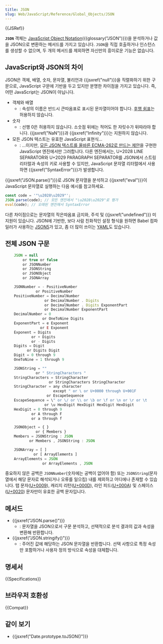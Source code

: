 ```yaml
---
title: JSON
slug: Web/JavaScript/Reference/Global_Objects/JSON
---
```


{{JSRef}}

**`JSON`** 객체는 [JavaScript Object Notation](http://json.org/)({{glossary("JSON")}})을 분석하거나 값을 JSON으로 변환하는 메서드를 가지고 있습니다. `JSON`을 직접 호출하거나 인스턴스를 생성할 수 없으며, 두 개의 메서드를 제외하면 자신만의 흥미로운 기능은 없습니다.

## JavaScript와 JSON의 차이

JSON은 객체, 배열, 숫자, 문자열, 불리언과 {{jsxref("null")}}을 직렬화하기 위한 구문으로, JavaScript 구문에 기반을 두고 있지만 분명한 차이점을 가지고 있습니다. 즉, 어떤 JavaScript는 JSON이 아닙니다.

- 객체와 배열
  - : 속성의 이름은 반드시 큰따옴표로 표시된 문자열이어야 합니다. [후행 쉼표](/ko/docs/Web/JavaScript/Reference/Trailing_commas)는 허용하지 않습니다.
- 숫자
  - : 선행 0은 허용하지 않습니다. 소숫점 뒤에는 적어도 한 자릿수가 뒤따라야 합니다. {{jsxref("NaN")}}과 {{jsxref("Infinity")}}는 지원하지 않습니다.
- 모든 JSON 텍스트는 유효한 JavaScript 표현식...
  - : ...이지만, [모든 JSON 텍스트를 올바른 ECMA-262로 만드는 제안](https://github.com/tc39/proposal-json-superset)을 구현한 JavaScript 엔진에서만 그러합니다. 다른 엔진에서는, U+2028 LINE SEPARATOR와 U+2029 PARAGRAPH SEPARATOR를 JSON에서 스트링 리터럴과 속성의 키로 사용할 수 있지만, JavaScript 문자열 리터럴에서 사용하면 {{jsxref("SyntaxError")}}가 발생합니다.

{{jsxref("JSON.parse()")}}로 JSON 문자열을 분석하고 {{jsxref("eval")}}이 JavaScript 문자열로 실행하는 다음 예시를 참고하세요.

```js
const code = '"\u2028\u2029"';
JSON.parse(code); // 모든 엔진에서 "\u2028\u2029"로 평가
eval(code); // 오래된 엔진에서 SyntaxError
```

다른 차이점으로는 문자열의 작은따옴표 금지와, 주석 및 {{jsxref("undefined")}} 미지원이 있습니다. JSON에 기반한, 보다 사람 친화적인 설정 형식을 원하면 Babel 컴파일러가 사용하는 [JSON5](https://json5.org/)가 있고, 좀 더 많이 쓰이는 [YAML](https://ko.wikipedia.org/wiki/YAML)도 있습니다.

## 전체 JSON 구문

```js
    JSON = null
        or true or false
        or JSONNumber
        or JSONString
        or JSONObject
        or JSONArray

    JSONNumber = - PositiveNumber
              or PositiveNumber
    PositiveNumber = DecimalNumber
                  or DecimalNumber . Digits
                  or DecimalNumber . Digits ExponentPart
                  or DecimalNumber ExponentPart
    DecimalNumber = 0
                 or OneToNine Digits
    ExponentPart = e Exponent
                or E Exponent
    Exponent = Digits
            or + Digits
            or - Digits
    Digits = Digit
          or Digits Digit
    Digit = 0 through 9
    OneToNine = 1 through 9

    JSONString = ""
              or " StringCharacters "
    StringCharacters = StringCharacter
                    or StringCharacters StringCharacter
    StringCharacter = any character
                      except " or \ or U+0000 through U+001F
                   or EscapeSequence
    EscapeSequence = \" or \/ or \\ or \b or \f or \n or \r or \t
                  or \u HexDigit HexDigit HexDigit HexDigit
    HexDigit = 0 through 9
            or A through F
            or a through f

    JSONObject = { }
              or { Members }
    Members = JSONString : JSON
           or Members , JSONString : JSON

    JSONArray = [ ]
             or [ ArrayElements ]
    ArrayElements = JSON
                 or ArrayElements , JSON
```

중요하지 않은 공백은 `JSONNumber`(숫자에는 공백이 없어야 함) 또는 `JSONString`(문자열에서 해당 문자로 해석되거나 오류를 일으킴) 내를 제외하고 어디에나 존재할 수 있습니다. 탭 문자([U+0009](http://unicode-table.com/en/0009/)), 캐리지 리턴([U+000D](http://unicode-table.com/en/000D/)), 라인 피드([U+000A](http://unicode-table.com/en/000A/)) 및 스페이스([U+0020](http://unicode-table.com/en/0020/)) 문자만이 유효한 공백 문자입니다.

## 메서드

- {{jsxref("JSON.parse()")}}
  - : 문자열을 JSON으로서 구문 분석하고, 선택적으로 분석 결과의 값과 속성을 변환해 반환합니다.
- {{jsxref("JSON.stringify()")}}
  - : 주어진 값에 해당하는 JSON 문자열을 반환합니다. 선택 사항으로 특정 속성만 포함하거나 사용자 정의 방식으로 속성을 대체합니다.

## 명세서

{{Specifications}}

## 브라우저 호환성

{{Compat}}

## 같이 보기

- {{jsxref("Date.prototype.toJSON()")}}
